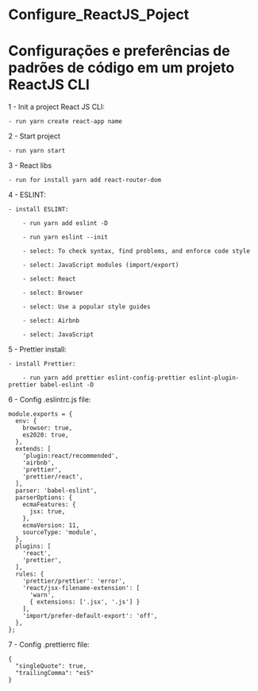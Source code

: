# Configure_ReactJS_Poject
Configurações e preferências de padrões de código em um projeto ReactJS CLI
================================================================================================================================================
1 - Init a project React JS CLI:
	
	- run yarn create react-app name
	
2 - Start project

	- run yarn start
	
3 - React libs

	- run for install yarn add react-router-dom

4 - ESLINT:
	
	- install ESLINT:

		- run yarn add eslint -D

		- run yarn eslint --init

		- select: To check syntax, find problems, and enforce code style

		- select: JavaScript modules (import/export)

		- select: React

		- select: Browser

		- select: Use a popular style guides

		- select: Airbnb

		- select: JavaScript
		
5 - Prettier install:

	- install Prettier:
	
		- run yarn add prettier eslint-config-prettier eslint-plugin-prettier babel-eslint -D
		
6 - Config .eslintrc.js file:


	module.exports = {
	  env: {
	    browser: true,
	    es2020: true,
	  },
	  extends: [
	    'plugin:react/recommended',
	    'airbnb',
	    'prettier',
	    'prettier/react',
	  ],
	  parser: 'babel-eslint',
	  parserOptions: {
	    ecmaFeatures: {
	      jsx: true,
	    },
	    ecmaVersion: 11,
	    sourceType: 'module',
	  },
	  plugins: [
	    'react',
	    'prettier',
	  ],
	  rules: {
	    'prettier/prettier': 'error',
	    'react/jsx-filename-extension': [
	      'warn',
	      { extensions: ['.jsx', '.js'] }
	    ],
	    'import/prefer-default-export': 'off',
	  },
	};

7 - Config .prettierrc file:

	{
	  "singleQuote": true,
	  "trailingComma": "es5"
	}
